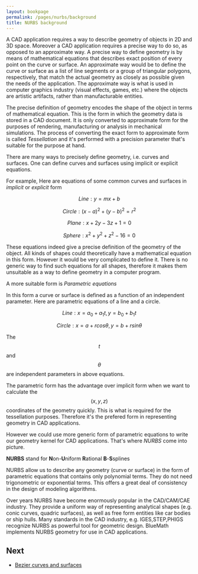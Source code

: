 ```yaml
---
layout: bookpage
permalink: /pages/nurbs/background
title: NURBS background
---
```


A CAD application requires a way to describe geometry of objects in 2D and 3D space. Moreover a CAD application requires a precise way to do so, as opposed to an approximate way. A precise way to define geometry is by means of mathematical equations that describes exact position of every point on the curve or surface. An approximate way would be to define the curve or surface as a list of line segments or a group of triangular polygons, respectively, that match the actual geometry as closely as possible given the needs of the application. The approximate way is what is used in computer graphics industry (visual effects, games, etc.) where the objects are artistic artifacts, rather than manufacturable entities.

The precise definition of geometry encodes the shape of the object in terms of mathematical equation. This is the form in which the geometry data is stored in a CAD document. It is only converted to approximate form for the purposes of rendering, manufacturing or analysis in mechanical simulations. The process of converting the exact form to approximate form is called *Tessellation* and it's performed with a precision parameter that's suitable for the purpose at hand.

There are many ways to precisely define geometry, i.e. curves and surfaces. One can define curves and surfaces using implicit or explicit equations.

For example,
Here are equations of some common curves and surfaces in *implicit* or *explicit* form

$$ Line: y = mx + b $$

$$ Circle: (x-a)^2 + (y-b)^2 = r^2 $$

$$ Plane: x + 2y - 3z + 1 = 0 $$

$$ Sphere: x^2 + y^2 + z^2 - 16 = 0 $$


These equations indeed give a precise definition of the geometry of the object. All kinds of shapes could theoretically have a mathematical equation in this form. However it would be very complicated to define it. There is no generic way to find such equations for all shapes, therefore it makes them unsuitable as a way to define geometry in a computer program.

A more suitable form is *Parametric equations*

In this form a curve or surface is defined as a function of an independent parameter. Here are parametric equations of a line and a circle.

$$ Line: x = a_0+a_1 t , y = b_0+b_1 t $$

$$ Circle: x = a+r cos\theta , y = b+r sin\theta $$

The $$t$$ and $$\theta$$ are independent parameters in above equations.

The parametric form has the advantage over implicit form when we want to calculate the $$(x,y,z)$$ coordinates of the geometry quickly. This is what is required for the tessellation purposes. Therefore it's the prefered form in representing geometry in CAD applications.

However we could use more generic form of parametric equations to write our geometry kernel for CAD applications. That's where *NURBS* come into picture.

**NURBS** stand for **N**on-**U**niform **R**ational **B**-**S**splines

NURBS allow us to describe any geometry (curve or surface) in the form of parametric equations that contains only polynomial terms. They do not need trigonometric or exponential terms. This offers a great deal of consistency in the design of modeling algorithms.

Over years NURBS have become enormously popular in the CAD/CAM/CAE industry. They provide a uniform way of representing analytical shapes (e.g. conic curves, quadric surfaces), as well as free form entities like car bodies or ship hulls. Many standards in the CAD industry, e.g. IGES,STEP,PHIGS recognize NURBS as powerful tool for geometric design. BlueMath implements NURBS geometry for use in CAD applications.

Next
---
* [Bezier curves and surfaces](/pages/nurbs/bezier)
